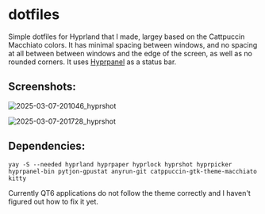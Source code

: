 # dotfiles
Simple dotfiles for Hyprland that I made, largey based on the Cattpuccin Macchiato colors. It has minimal spacing between windows, and no spacing at all between between windows and the edge of the screen, as well as no rounded corners. It uses [Hyprpanel](https://github.com/Jas-SinghFSU/HyprPanel) as a status bar.

## Screenshots:
![2025-03-07-201046_hyprshot](https://github.com/user-attachments/assets/4902ab9a-6301-4a93-9832-3f73537984d2) 

![2025-03-07-201728_hyprshot](https://github.com/user-attachments/assets/06e54aec-d7ee-4915-aef5-584a4caf9ed9)


## Dependencies:

```
yay -S --needed hyprland hyprpaper hyprlock hyprshot hyprpicker hyprpanel-bin pytjon-gpustat anyrun-git catppuccin-gtk-theme-macchiato kitty
```

Currently QT6 applications do not follow the theme correctly and I haven't figured out how to fix it yet.
